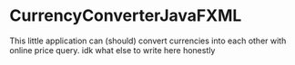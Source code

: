 # CurrencyConverterJavaFXML
This little application can (should) convert currencies into each other with online price query.
idk what else to write here honestly
